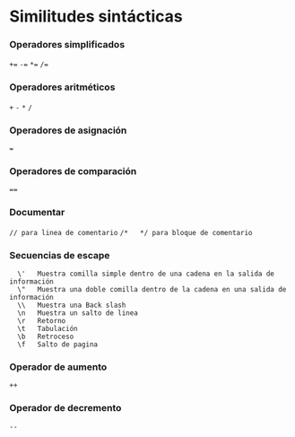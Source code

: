 # Similitudes sintácticas

### Operadores simplificados
`+=` `-=` `*=` `/=`

### Operadores aritméticos
`+` `-` `*` `/`

### Operadores de asignación
`=`

### Operadores de comparación
`==`

### Documentar
`// para linea de comentario`
`/*   */ para bloque de comentario`

### Secuencias de escape
      \'   Muestra comilla simple dentro de una cadena en la salida de información
      \"   Muestra una doble comilla dentro de la cadena en una salida de información
      \\   Muestra una Back slash
      \n   Muestra un salto de linea
      \r   Retorno
      \t   Tabulación
      \b   Retroceso
      \f   Salto de pagina
### Operador de aumento
`++`
### Operador de decremento
`--`